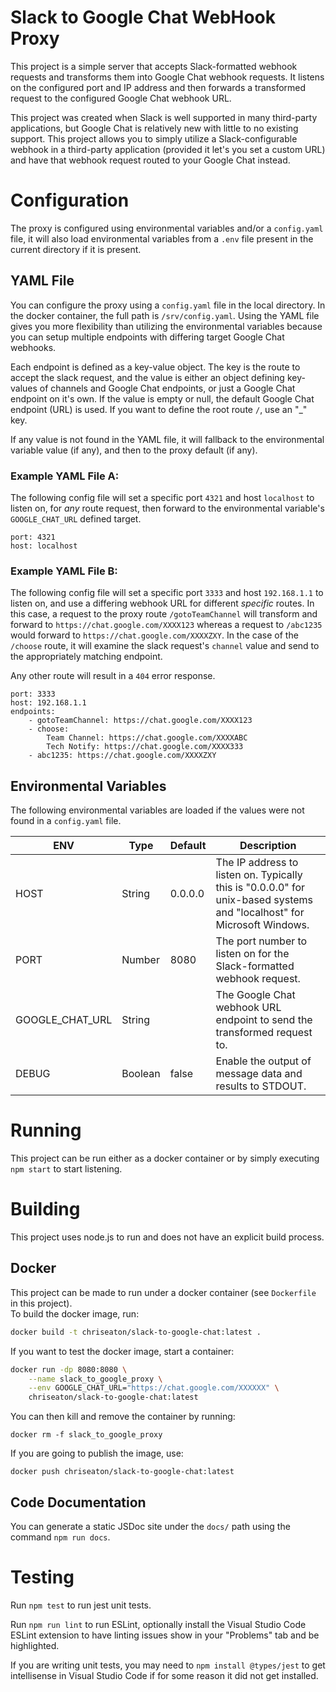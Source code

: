 # Slack to Google Chat WebHook Proxy
This project is a simple server that accepts Slack-formatted webhook requests and transforms them into Google Chat webhook requests. It listens on the configured port and IP address and then forwards a transformed request to the configured Google Chat webhook URL.

This project was created when Slack is well supported in many third-party applications, but Google Chat is relatively new with little to no existing support. This project allows you to simply utilize a Slack-configurable webhook in a third-party application (provided it let's you set a custom URL) and have that webhook request routed to your Google Chat instead.

# Configuration
The proxy is configured using environmental variables and/or a `config.yaml` file, it will also load environmental variables from a `.env` file present in the current directory if it is present.

## YAML File
You can configure the proxy using a `config.yaml` file in the local directory. In the docker container, the full path is `/srv/config.yaml`.
Using the YAML file gives you more flexibility than utilizing the environmental variables because you can setup multiple endpoints with differing
target Google Chat webhooks. 

Each endpoint is defined as a key-value object. The key is the route to accept the slack request, and the value is either an object defining 
key-values of channels and Google Chat endpoints, or just a Google Chat endpoint on it's own. If the value is empty or null, the default Google Chat endpoint (URL)
is used. If you want to define the root route `/`, use an "_" key.

If any value is not found in the YAML file, it will fallback to the environmental variable value (if any), and then to the proxy default (if any).

### Example YAML File A:
The following config file will set a specific port `4321` and host `localhost` to listen on, for *any* route request, then forward to the environmental variable's `GOOGLE_CHAT_URL` defined target.

```
port: 4321
host: localhost
```

### Example YAML File B:
The following config file will set a specific port `3333` and host `192.168.1.1` to listen on, and use a differing webhook URL for different *specific* routes.
In this case, a request to the proxy route `/gotoTeamChannel` will transform and forward to `https://chat.google.com/XXXX123` whereas a request to `/abc1235` would forward to `https://chat.google.com/XXXXZXY`. In the case of the `/choose` route, it will examine the slack request's `channel` value and send to the appropriately matching endpoint.

Any other route will result in a `404` error response. 

```
port: 3333
host: 192.168.1.1
endpoints:
    - gotoTeamChannel: https://chat.google.com/XXXX123
    - choose: 
        Team Channel: https://chat.google.com/XXXXABC
        Tech Notify: https://chat.google.com/XXXX333
    - abc1235: https://chat.google.com/XXXXZXY
```

## Environmental Variables
The following environmental variables are loaded if the values were not found in a `config.yaml` file.

| ENV | Type | Default | Description |
| - | - | - | - |
| HOST | String | 0.0.0.0 | The IP address to listen on. Typically this is "0.0.0.0" for unix-based systems and "localhost" for Microsoft Windows. |
| PORT | Number | 8080 | The port number to listen on for the Slack-formatted webhook request. |
| GOOGLE_CHAT_URL | String | | The Google Chat webhook URL endpoint to send the transformed request to. |
| DEBUG | Boolean | false | Enable the output of message data and results to STDOUT. |

# Running
This project can be run either as a docker container or by simply executing `npm start` to start listening.

# Building
This project uses node.js to run and does not have an explicit build process.

## Docker
This project can be made to run under a docker container (see `Dockerfile` in this project).    
To build the docker image, run:
```sh
docker build -t chriseaton/slack-to-google-chat:latest .
```

If you want to test the docker image, start a container:
```sh
docker run -dp 8080:8080 \
    --name slack_to_google_proxy \
    --env GOOGLE_CHAT_URL="https://chat.google.com/XXXXXX" \
    chriseaton/slack-to-google-chat:latest
```

You can then kill and remove the container by running:
```
docker rm -f slack_to_google_proxy
```

If you are going to publish the image, use:
```
docker push chriseaton/slack-to-google-chat:latest
```

## Code Documentation
You can generate a static JSDoc site under the `docs/` path using the command `npm run docs`.

# Testing
Run `npm test` to run jest unit tests.

Run `npm run lint` to run ESLint, optionally install the Visual Studio Code ESLint extension to have linting issues show in your "Problems" tab and be highlighted.

If you are writing unit tests, you may need to `npm install @types/jest` to get intellisense in Visual Studio Code if for some reason it did not get installed.